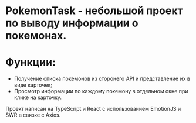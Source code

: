 # PokemonTask - небольшой проект по выводу информации о покемонах.

# Функции:
- Получение списка покемонов из сторонего API и представление их в виде карточек;
- Просмотр информации по каждому покемону в отдельном окне при клике на карточку.

Проект написан на TypeScript и React с использованием EmotionJS и SWR в связке с Axios.